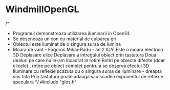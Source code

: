 # WindmillOpenGL
/*
 * Programul demonstreaza utilizarea iluminarii in OpenGL
 * Se deseneaza un con cu material de culoarea gri
 * Obiectul este iluminat de o singura sursa de lumina
 * Moara de vant - Fogoros Mihai-Radu - an 2 ICAI
Este o moara electrica 3D
Deplasare elice
Deplasare a intregului obiect prin tastatura
Doua dealuri pe care nu le-am incadrat in rotire
Rotiri pe obiecte diferite (doar elicele) , rotire pe obiect complet pentru a se observa efectul 3D
Iluminare cu reflexie scazuta cu o singura sursa de iluminare - dreapta sus fata
Prin tastatura poate adauga sau scadea exponentul de reflexie speculara
 */
#include "glos.h"

